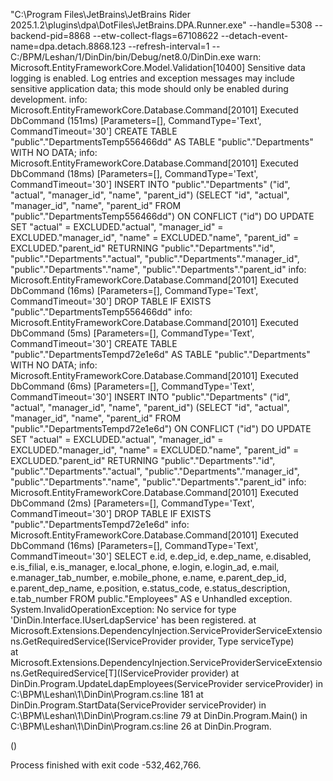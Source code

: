 "C:\Program Files\JetBrains\JetBrains Rider 2025.1.2\plugins\dpa\DotFiles\JetBrains.DPA.Runner.exe" --handle=5308 --backend-pid=8868 --etw-collect-flags=67108622 --detach-event-name=dpa.detach.8868.123 --refresh-interval=1 -- C:/BPM/Leshan/1/DinDin/bin/Debug/net8.0/DinDin.exe
warn: Microsoft.EntityFrameworkCore.Model.Validation[10400]
      Sensitive data logging is enabled. Log entries and exception messages may include sensitive application data; this mode should only be enabled during development.
info: Microsoft.EntityFrameworkCore.Database.Command[20101]
      Executed DbCommand (151ms) [Parameters=[], CommandType='Text', CommandTimeout='30']
      CREATE TABLE "public"."DepartmentsTemp556466dd" AS TABLE "public"."Departments" WITH NO DATA;
info: Microsoft.EntityFrameworkCore.Database.Command[20101]
      Executed DbCommand (18ms) [Parameters=[], CommandType='Text', CommandTimeout='30']
      INSERT INTO "public"."Departments" ("id", "actual", "manager_id", "name", "parent_id") (SELECT "id", "actual", "manager_id", "name", "parent_id" FROM "public"."DepartmentsTemp556466dd") ON CONFLICT ("id") DO UPDATE SET "actual" = EXCLUDED."actual", "manager_id" = EXCLUDED."manager_id", "name" = EXCLUDED."name", "parent_id" = EXCLUDED."parent_id" RETURNING "public"."Departments"."id", "public"."Departments"."actual", "public"."Departments"."manager_id", "public"."Departments"."name", "public"."Departments"."parent_id"
info: Microsoft.EntityFrameworkCore.Database.Command[20101]
      Executed DbCommand (16ms) [Parameters=[], CommandType='Text', CommandTimeout='30']
      DROP TABLE IF EXISTS "public"."DepartmentsTemp556466dd"
info: Microsoft.EntityFrameworkCore.Database.Command[20101]
      Executed DbCommand (5ms) [Parameters=[], CommandType='Text', CommandTimeout='30']
      CREATE TABLE "public"."DepartmentsTempd72e1e6d" AS TABLE "public"."Departments" WITH NO DATA;
info: Microsoft.EntityFrameworkCore.Database.Command[20101]
      Executed DbCommand (6ms) [Parameters=[], CommandType='Text', CommandTimeout='30']
      INSERT INTO "public"."Departments" ("id", "actual", "manager_id", "name", "parent_id") (SELECT "id", "actual", "manager_id", "name", "parent_id" FROM "public"."DepartmentsTempd72e1e6d") ON CONFLICT ("id") DO UPDATE SET "actual" = EXCLUDED."actual", "manager_id" = EXCLUDED."manager_id", "name" = EXCLUDED."name", "parent_id" = EXCLUDED."parent_id" RETURNING "public"."Departments"."id", "public"."Departments"."actual", "public"."Departments"."manager_id", "public"."Departments"."name", "public"."Departments"."parent_id"
info: Microsoft.EntityFrameworkCore.Database.Command[20101]
      Executed DbCommand (2ms) [Parameters=[], CommandType='Text', CommandTimeout='30']
      DROP TABLE IF EXISTS "public"."DepartmentsTempd72e1e6d"
info: Microsoft.EntityFrameworkCore.Database.Command[20101]
      Executed DbCommand (16ms) [Parameters=[], CommandType='Text', CommandTimeout='30']
      SELECT e.id, e.dep_id, e.dep_name, e.disabled, e.is_filial, e.is_manager, e.local_phone, e.login, e.login_ad, e.mail, e.manager_tab_number, e.mobile_phone, e.name, e.parent_dep_id, e.parent_dep_name, e.position, e.status_code, e.status_description, e.tab_number
      FROM public."Employees" AS e
Unhandled exception. System.InvalidOperationException: No service for type 'DinDin.Interface.IUserLdapService' has been registered.
   at Microsoft.Extensions.DependencyInjection.ServiceProviderServiceExtensions.GetRequiredService(IServiceProvider provider, Type serviceType)       
   at Microsoft.Extensions.DependencyInjection.ServiceProviderServiceExtensions.GetRequiredService[T](IServiceProvider provider)
   at DinDin.Program.UpdateLdapEmployees(ServiceProvider serviceProvider) in C:\BPM\Leshan\1\DinDin\Program.cs:line 181
   at DinDin.Program.StartData(ServiceProvider serviceProvider) in C:\BPM\Leshan\1\DinDin\Program.cs:line 79
   at DinDin.Program.Main() in C:\BPM\Leshan\1\DinDin\Program.cs:line 26
   at DinDin.Program.<Main>()

Process finished with exit code -532,462,766.
















